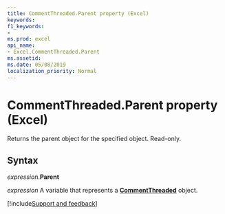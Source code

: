 ```yaml
---
title: CommentThreaded.Parent property (Excel)
keywords:
f1_keywords:
-
ms.prod: excel
api_name:
- Excel.CommentThreaded.Parent
ms.assetid:
ms.date: 05/08/2019
localization_priority: Normal
---
```



# CommentThreaded.Parent property (Excel)

Returns the parent object for the specified object. Read-only.


## Syntax

_expression_.**Parent**

_expression_ A variable that represents a **[CommentThreaded](Excel.CommentThreaded.md)** object.




[!include[Support and feedback](~/includes/feedback-boilerplate.md)]